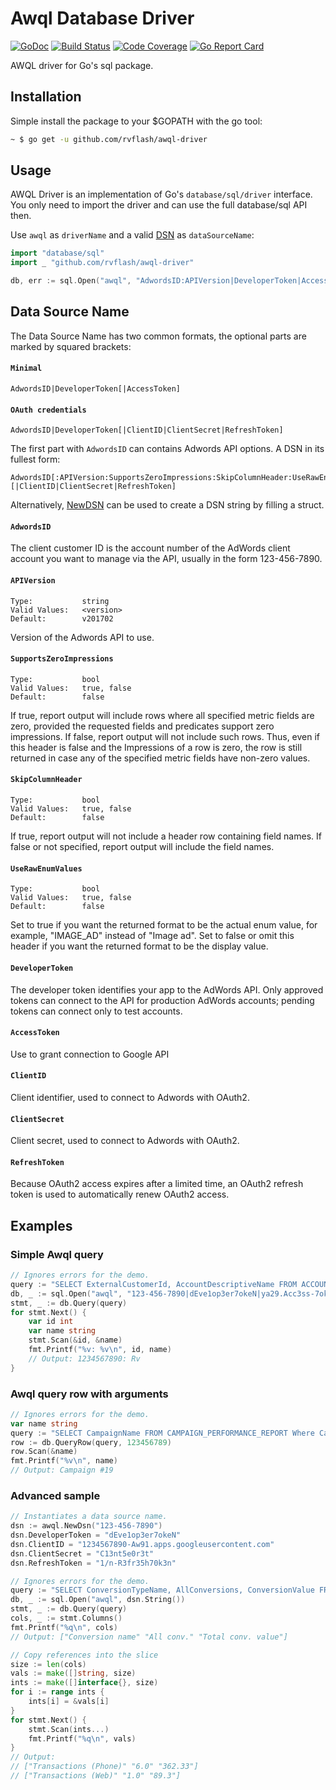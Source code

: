 # Awql Database Driver

[![GoDoc](https://godoc.org/github.com/rvflash/awql-driver?status.svg)](https://godoc.org/github.com/rvflash/awql-driver)
[![Build Status](https://img.shields.io/travis/rvflash/awql-driver.svg)](https://travis-ci.org/rvflash/awql-driver)
[![Code Coverage](https://img.shields.io/codecov/c/github/rvflash/awql-driver.svg)](http://codecov.io/github/rvflash/awql-driver?branch=master)
[![Go Report Card](https://goreportcard.com/badge/github.com/rvflash/awql-driver)](https://goreportcard.com/report/github.com/rvflash/awql-driver)


AWQL driver for Go's sql package.


## Installation

Simple install the package to your $GOPATH with the go tool:

```bash
~ $ go get -u github.com/rvflash/awql-driver
```

## Usage

AWQL Driver is an implementation of Go's `database/sql/driver` interface.
You only need to import the driver and can use the full database/sql API then.

Use `awql` as `driverName` and a valid [DSN](#data-source-name) as `dataSourceName`:

```go
import "database/sql"
import _ "github.com/rvflash/awql-driver"

db, err := sql.Open("awql", "AdwordsID:APIVersion|DeveloperToken|AccessToken")
```

## Data Source Name

The Data Source Name has two common formats, the optional parts are marked by squared brackets:

#### `Minimal`
```
AdwordsID|DeveloperToken[|AccessToken]
```
#### `OAuth credentials`
```
AdwordsID|DeveloperToken[|ClientID|ClientSecret|RefreshToken]
```

The first part with `AdwordsID` can contains Adwords API options. A DSN in its fullest form:
```
AdwordsID[:APIVersion:SupportsZeroImpressions:SkipColumnHeader:UseRawEnumValues]|DeveloperToken[|AccessToken][|ClientID|ClientSecret|RefreshToken]
```

Alternatively, [NewDSN](https://godoc.org/github.com/rvflash/awql-driver#Dsn) can be used to create a DSN string by filling a struct.


#### `AdwordsID`

The client customer ID is the account number of the AdWords client account you want to manage via the API, usually in the form 123-456-7890.

#### `APIVersion`

```
Type:           string
Valid Values:   <version>
Default:        v201702
```
Version of the Adwords API to use.

#### `SupportsZeroImpressions`

```
Type:           bool
Valid Values:   true, false
Default:        false
```
If true, report output will include rows where all specified metric fields are zero, provided the requested fields and predicates support zero impressions.
If false, report output will not include such rows. 
Thus, even if this header is false and the Impressions of a row is zero, the row is still returned in case any of the specified metric fields have non-zero values. 

#### `SkipColumnHeader`

```
Type:           bool
Valid Values:   true, false
Default:        false
```
If true, report output will not include a header row containing field names.
If false or not specified, report output will include the field names.

#### `UseRawEnumValues`

```
Type:           bool
Valid Values:   true, false
Default:        false
```
Set to true if you want the returned format to be the actual enum value, for example, "IMAGE_AD" instead of "Image ad".
Set to false or omit this header if you want the returned format to be the display value.

#### `DeveloperToken`

The developer token identifies your app to the AdWords API.
Only approved tokens can connect to the API for production AdWords accounts; pending tokens can connect only to test accounts.

#### `AccessToken`

Use to grant connection to Google API

#### `ClientID`

Client identifier, used to connect to Adwords with OAuth2.

#### `ClientSecret`

Client secret, used to connect to Adwords with OAuth2.

#### `RefreshToken`

Because OAuth2 access expires after a limited time, an OAuth2 refresh token is used to automatically renew OAuth2 access.


## Examples

### Simple Awql query
 
```go
// Ignores errors for the demo.
query := "SELECT ExternalCustomerId, AccountDescriptiveName FROM ACCOUNT_PERFORMANCE_REPORT"
db, _ := sql.Open("awql", "123-456-7890|dEve1op3er7okeN|ya29.Acc3ss-7ok3n")
stmt, _ := db.Query(query)
for stmt.Next() {
    var id int
    var name string
    stmt.Scan(&id, &name)
    fmt.Printf("%v: %v\n", id, name)
    // Output: 1234567890: Rv
}
```
 
### Awql query row with arguments

```go
// Ignores errors for the demo.
var name string
query := "SELECT CampaignName FROM CAMPAIGN_PERFORMANCE_REPORT Where CampaignId = ?"
row := db.QueryRow(query, 123456789)
row.Scan(&name)
fmt.Printf("%v\n", name)
// Output: Campaign #19
```

### Advanced sample

```go
// Instantiates a data source name.
dsn := awql.NewDsn("123-456-7890")
dsn.DeveloperToken = "dEve1op3er7okeN"
dsn.ClientID = "1234567890-Aw91.apps.googleusercontent.com"
dsn.ClientSecret = "C13nt5e0r3t"
dsn.RefreshToken = "1/n-R3fr35h70k3n"

// Ignores errors for the demo.
query := "SELECT ConversionTypeName, AllConversions, ConversionValue FROM CRITERIA_PERFORMANCE_REPORT DURING LAST_7_DAYS"
db, _ := sql.Open("awql", dsn.String())
stmt, _ := db.Query(query)
cols, _ := stmt.Columns()
fmt.Printf("%q\n", cols)
// Output: ["Conversion name" "All conv." "Total conv. value"]

// Copy references into the slice
size := len(cols)
vals := make([]string, size)
ints := make([]interface{}, size)
for i := range ints {
    ints[i] = &vals[i]
}
for stmt.Next() {
    stmt.Scan(ints...)
    fmt.Printf("%q\n", vals)
}
// Output:
// ["Transactions (Phone)" "6.0" "362.33"]
// ["Transactions (Web)" "1.0" "89.3"]
```
